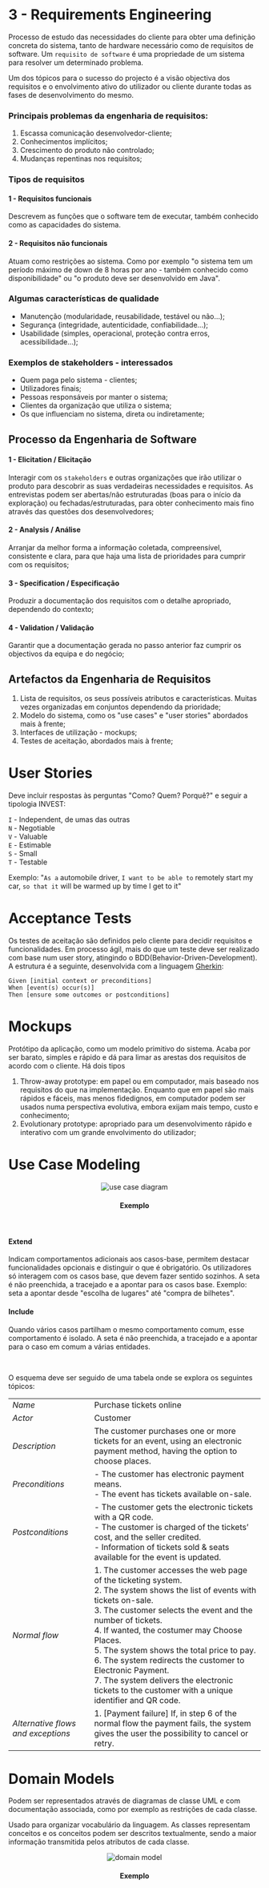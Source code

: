 # 3 - Requirements Engineering

Processo de estudo das necessidades do cliente para obter uma definição concreta do sistema, tanto de hardware necessário como de requisitos de software. Um `requisito de software` é uma propriedade de um sistema para resolver um determinado problema. <br>

Um dos tópicos para o sucesso do projecto é a visão objectiva dos requisitos e o envolvimento ativo do utilizador ou cliente durante todas as fases de desenvolvimento do mesmo.

### Principais problemas da engenharia de requisitos:

1. Escassa comunicação desenvolvedor-cliente;
2. Conhecimentos implícitos;
3. Crescimento do produto não controlado;
4. Mudanças repentinas nos requisitos;

### Tipos de requisitos

#### 1 - Requisitos funcionais

Descrevem as funções que o software tem de executar, também conhecido como as capacidades do sistema.

#### 2 - Requisitos não funcionais

Atuam como restrições ao sistema. Como por exemplo "o sistema tem um período máximo de down de 8 horas por ano - também conhecido como disponibilidade" ou "o produto deve ser desenvolvido em Java".

### Algumas características de qualidade

- Manutenção (modularidade, reusabilidade, testável ou não...);
- Segurança (integridade, autenticidade, confiabilidade...);
- Usabilidade (simples, operacional, proteção contra erros, acessibilidade...);

### Exemplos de stakeholders - interessados

- Quem paga pelo sistema - clientes;
- Utilizadores finais;
- Pessoas responsáveis por manter o sistema;
- Clientes da organização que utiliza o sistema;
- Os que influenciam no sistema, direta ou indiretamente;

## Processo da Engenharia de Software

#### 1 - Elicitation / Elicitação

Interagir com os `stakeholders` e outras organizações que irão utilizar o produto para descobrir as suas verdadeiras necessidades e requisitos. As entrevistas podem ser abertas/não estruturadas (boas para o início da exploração) ou fechadas/estruturadas, para obter conhecimento mais fino através das questões dos desenvolvedores;

#### 2 - Analysis / Análise

Arranjar da melhor forma a informação coletada, compreensível, consistente e clara, para que haja uma lista de prioridades para cumprir com os requisitos;

#### 3 - Specification / Especificação

Produzir a documentação dos requisitos com o detalhe apropriado, dependendo do contexto;

#### 4 - Validation / Validação

Garantir que a documentação gerada no passo anterior faz cumprir os objectivos da equipa e do negócio;

## Artefactos da Engenharia de Requisitos

1. Lista de requisitos, os seus possíveis atributos e características. Muitas vezes organizadas em conjuntos dependendo da prioridade;
2. Modelo do sistema, como os "use cases" e "user stories" abordados mais à frente;
3. Interfaces de utilização - mockups;
4. Testes de aceitação, abordados mais à frente;

# User Stories

Deve incluir respostas às perguntas "Como? Quem? Porquê?" e seguir a tipologia INVEST:

`I` - Independent, de umas das outras <br>
`N` - Negotiable <br>
`V` - Valuable <br>
`E` - Estimable <br>
`S` - Small <br>
`T` - Testable

Exemplo: "`As a` automobile driver, `I want to be able to` remotely start my car, `so that it` will be warmed up by time I get to it"

# Acceptance Tests

Os testes de aceitação são definidos pelo cliente para decidir requisitos e funcionalidades. Em processo ágil, mais do que um teste deve ser realizado com base num user story, atingindo o BDD(Behavior-Driven-Development). A estrutura é a seguinte, desenvolvida com a linguagem [Gherkin](https://cucumber.io/docs/gherkin/reference/):

```gherkin
Given [initial context or preconditions]
When [event(s) occur(s)]
Then [ensure some outcomes or postconditions]
```

# Mockups

Protótipo da aplicação, como um modelo primitivo do sistema. Acaba por ser barato, simples e rápido e dá para limar as arestas dos requisitos de acordo com o cliente. Há dois tipos

1. Throw-away prototype: em papel ou em computador, mais baseado nos requisitos do que na implementação. Enquanto que em papel são mais rápidos e fáceis, mas menos fidedignos, em computador podem ser usados numa perspectiva evolutiva, embora exijam mais tempo, custo e conhecimento;
2. Evolutionary prototype: apropriado para um desenvolvimento rápido e interativo com um grande envolvimento do utilizador;

# Use Case Modeling

<p align = "center" >
  <img 
       title = "Use case diagram"
       src = "..//Images//UseCase.png" 
       alt = "use case diagram" 
       />
    <h4 align = "center">Exemplo</h4><br>
</p>

#### Extend 

Indicam comportamentos adicionais aos casos-base, permitem destacar funcionalidades opcionais e distinguir o que é obrigatório. Os utilizadores só interagem com os casos base, que devem fazer sentido sozinhos. A seta é não preenchida, a tracejado e a apontar para os casos base. Exemplo: seta a apontar desde "escolha de lugares" até "compra de bilhetes".

#### Include

Quando vários casos partilham o mesmo comportamento comum, esse comportamento é isolado. A seta é não preenchida, a tracejado e a apontar para o caso em comum a várias entidades.

<br>

O esquema deve ser seguido de uma tabela onde se explora os seguintes tópicos:

|||
| --- | --- |
| *Name* | Purchase tickets online |
| *Actor* |  Customer | 
| *Description* | The customer purchases one or more tickets for an event, using an electronic payment method, having the option to choose places. |
| *Preconditions* | - The customer has electronic payment means. <br> - The event has tickets available on-sale. |
| *Postconditions* | - The customer gets the electronic tickets with a QR code. <br> - The customer is charged of the tickets’ cost, and the seller credited. <br> - Information of tickets sold & seats available for the event is updated. |
| *Normal flow* | 1. The customer accesses the web page of the ticketing system.<br> 2. The system shows the list of events with tickets on-sale.<br> 3. The customer selects the event and the number of tickets.<br> 4. If wanted, the costumer may Choose Places.<br> 5. The system shows the total price to pay.<br> 6. The system redirects the customer to Electronic Payment.<br> 7. The system delivers the electronic tickets to the customer with a unique identifier and QR code. |
| *Alternative flows and exceptions* | 1. [Payment failure] If, in step 6 of the normal flow the payment fails, the system gives the user the possibility to cancel or retry. |

# Domain Models

Podem ser representados através de diagramas de classe UML e com documentação associada, como por exemplo as restrições de cada classe. <br>

Usado para organizar vocabulário da linguagem. As classes representam conceitos e os conceitos podem ser descritos textualmente, sendo a maior informação transmitida pelos atributos de cada classe.

<p align = "center" >
  <img 
       title = "Domain model"
       src = "..//Images//DomainModel.png" 
       alt = "domain model" 
       />
    <h4 align = "center">Exemplo</h4><br>
</p>
